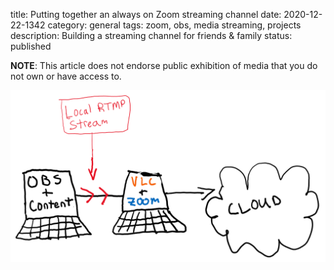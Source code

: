 title: Putting together an always on Zoom streaming channel 
date: 2020-12-22-1342
category: general
tags: zoom, obs, media streaming, projects
description: Building a streaming channel for friends & family 
status: published 


**NOTE**: This article does not endorse public exhibition of media that you do not own or have access to. 

![](./images/streaming_setup.png)

